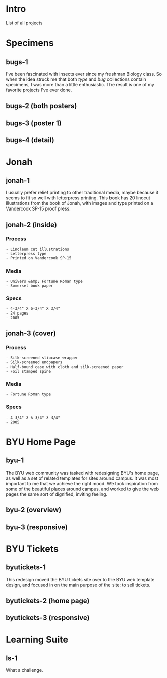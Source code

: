 # Intro
List of all projects


# Specimens
## bugs-1
I've been fascinated with insects ever since my freshman Biology class. So when the idea struck me that both _type_ and _bug_ collections contain specimens, I was more than a little enthusiastic. The result is one of my favorite projects I've ever done.

## bugs-2 (both posters)
## bugs-3 (poster 1)
## bugs-4 (detail)


# Jonah
## jonah-1
I usually prefer relief printing to other traditional media, maybe because it seems to fit so well with letterpress printing. This book has 20 linocut illustrations from the book of Jonah, with images and type printed on a Vandercook SP-15 proof press.

## jonah-2 (inside)
### Process
    - Linoleum cut illustrations
    - Letterpress type
    - Printed on Vandercook SP-15
### Media
    - Univers &amp; Fortune Roman type
    - Somerset book paper
### Specs
    - 4-3/4" X 6-3/4" X 3/4"
    - 24 pages
    - 2005

## jonah-3 (cover)
### Process
    - Silk-screened slipcase wrapper
    - Silk-screened endpapers
    - Half-bound case with cloth and silk-screened paper
    - Foil stamped spine
### Media
    - Fortune Roman type
### Specs
    - 4 3/4" X 6 3/4" X 3/4"
    - 2005


# BYU Home Page
## byu-1
The BYU web community was tasked with redesigning BYU's home page, as well as a set of related templates for sites around campus. It was most important to me that we achieve the right mood. We took inspiration from some of the beautiful places around campus, and worked to give the web pages the same sort of dignified, inviting feeling.

## byu-2 (overview)
## byu-3 (responsive)


# BYU Tickets
## byutickets-1
This redesign moved the BYU tickets site over to the BYU web template design, and focused in on the main purpose of the site: to sell tickets.

## byutickets-2 (home page)
## byutickets-3 (responsive)


# Learning Suite
## ls-1
What a challenge.

